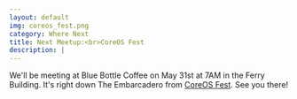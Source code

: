 ```yaml
---
layout: default
img: coreos_fest.png
category: Where Next
title: Next Meetup:<br>CoreOS Fest
description: |
---
```

  We'll be meeting at Blue Bottle Coffee on May 31st at 7AM in the Ferry Building. It's right down The Embarcadero from [CoreOS Fest](https://coreos.com/fest/). See you there!
